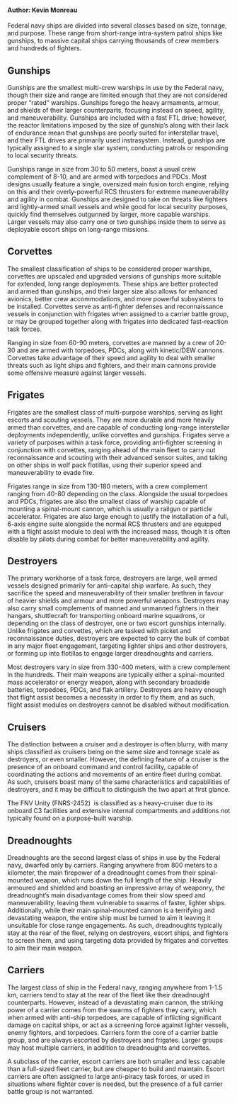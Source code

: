 #### Author: Kevin Monreau
Federal navy ships are divided into several classes based on size, tonnage, and purpose. These range from short-range intra-system patrol ships like gunships, to massive capital ships carrying thousands of crew members and hundreds of fighters.  
## Gunships
Gunships are the smallest multi-crew warships in use by the Federal navy, though their size and range are limited enough that they are not considered proper “rated” warships. Gunships forego the heavy armaments, armour, and shields of their larger counterparts, focusing instead on speed, agility, and maneuverability. Gunships are included with a fast FTL drive; however, the reactor limitations imposed by the size of gunship’s along with their lack of endurance mean that gunships are poorly suited for interstellar travel, and their FTL drives are primarily used instrasystem. Instead, gunships are typically assigned to a single star system, conducting patrols or responding to local security threats.  
  
Gunships range in size from 30 to 50 meters, boast a usual crew complement of 8-10, and are armed with torpedoes and PDCs. Most designs usually feature a single, oversized main fusion torch engine, relying on this and their overly-powerful RCS thrusters for extreme maneuverability and agility in combat. Gunships are designed to take on threats like fighters and lightly-armed small vessels and while good for local security purposes, quickly find themselves outgunned by larger, more capable warships. Larger vessels may also carry one or two gunships inside them to serve as deployable escort ships on long-range missions.
## Corvettes
The smallest classification of ships to be considered proper warships, corvettes are upscaled and upgraded versions of gunships more suitable for extended, long range deployments. These ships are better protected and armed than gunships, and their larger size also allows for enhanced avionics, better crew accommodations, and more powerful subsystems to be installed. Corvettes serve as anti-fighter defenses and reconnaissance vessels in conjunction with frigates when assigned to a carrier battle group, or may be grouped together along with frigates into dedicated fast-reaction task forces.  
  
Ranging in size from 60-90 meters, corvettes are manned by a crew of 20-30 and are armed with torpedoes, PDCs, along with kinetic/DEW cannons. Corvettes take advantage of their speed and agility to deal with smaller threats such as light ships and fighters, and their main cannons provide some offensive measure against larger vessels.  
## Frigates
Frigates are the smallest class of multi-purpose warships, serving as light escorts and scouting vessels. They are more durable and more heavily armed than corvettes, and are capable of conducting long-range interstellar deployments independently, unlike corvettes and gunships. Frigates serve a variety of purposes within a task force, providing anti-fighter screening in conjunction with corvettes, ranging ahead of the main fleet to carry out reconnaissance and scouting with their advanced sensor suites, and taking on other ships in wolf pack flotillas, using their superior speed and maneuverability to evade fire.  
  
Frigates range in size from 130-180 meters, with a crew complement ranging from 40-80 depending on the class. Alongside the usual torpedoes and PDCs, frigates are also the smallest class of warship capable of mounting a spinal-mount cannon, which is usually a railgun or particle accelerator. Frigates are also large enough to justify the installation of a full, 6-axis engine suite alongside the normal RCS thrusters and are equipped with a flight assist module to deal with the increased mass, though it is often disable by pilots during combat for better maneuverability and agility. 
## Destroyers
The primary workhorse of a task force, destroyers are large, well armed vessels designed primarily for anti-capital ship warfare. As such, they sacrifice the speed and maneuverability of their smaller brethren in favour of heavier shields and armour and more powerful weapons. Destroyers may also carry small complements of manned and unmanned fighters in their hangars, shuttlecraft for transporting onboard marine squadrons, or depending on the class of destroyer, one or two escort gunships internally. Unlike frigates and corvettes, which are tasked with picket and reconnaissance duties, destroyers are expected to carry the bulk of combat in any major fleet engagement, targeting lighter ships and other destroyers, or forming up into flotillas to engage larger dreadnoughts and carriers.  
  
Most destroyers vary in size from 330-400 meters, with a crew complement in the hundreds. Their main weapons are typically either a spinal-mounted mass accelerator or energy weapon, along with secondary broadside batteries, torpedoes, PDCs, and flak artillery. Destroyers are heavy enough that flight assist becomes a necessity in order to fly them, and as such, flight assist modules on destroyers cannot be disabled without modification.  
## Cruisers
The distinction between a cruiser and a destroyer is often blurry, with many ships classified as cruisers being on the same size and tonnage scale as destroyers, or even smaller. However, the defining feature of a cruiser is the presence of an onboard command and control facility, capable of coordinating the actions and movements of an entire fleet during combat. As such, cruisers boast many of the same characteristics and capabilities of destroyers, and it may be difficult to distinguish the two apart at first glance.  
  
The FNV Unity (FNRS-2452)  is classified as a heavy-cruiser due to its onboard C3 facilities and extensive internal compartments and additions not typically found on a purpose-built warship.
## Dreadnoughts
Dreadnoughts are the second largest class of ships in use by the Federal navy, dwarfed only by carriers. Ranging anywhere from 800 meters to a kilometer, the main firepower of a dreadnought comes from their spinal-mounted weapon, which runs down the full length of the ship. Heavily armoured and shielded and boasting an impressive array of weaponry, the dreadnought’s main disadvantage comes from their slow speed and maneuverability, leaving them vulnerable to swarms of faster, lighter ships. Additionally, while their main spinal-mounted cannon is a terrifying and devastating weapon, the entire ship must be turned to aim it leaving it unsuitable for close range engagements. As such, dreadnoughts typically stay at the rear of the fleet, relying on destroyers, escort ships, and fighters to screen them, and using targeting data provided by frigates and corvettes to aim their main weapon.
## Carriers
The largest class of ship in the Federal navy, ranging anywhere from 1-1.5 km, carriers tend to stay at the rear of the fleet like their dreadnought counterparts. However, instead of a devastating main cannon, the striking power of a carrier comes from the swarms of fighters they carry, which when armed with anti-ship torpedoes, are capable of inflicting significant damage on capital ships, or act as a screening force against lighter vessels, enemy fighters, and torpedoes. Carriers form the core of a carrier battle group, and are always escorted by destroyers and frigates. Larger groups may host multiple carriers, in addition to dreadnoughts and corvettes.  
  
A subclass of the carrier, escort carriers are both smaller and less capable than a full-sized fleet carrier, but are cheaper to build and maintain. Escort carriers are often assigned to large anti-piracy task forces, or used in situations where fighter cover is needed, but the presence of a full carrier battle group is not warranted.